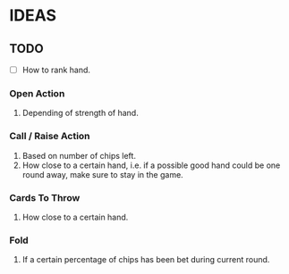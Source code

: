 # IDEAS

## TODO
- [ ] How to rank hand.

### Open Action
1. Depending of strength of hand.

### Call / Raise Action
1. Based on number of chips left.
2. How close to a certain hand, i.e. if a possible good hand could be one round away, make sure to stay in the game.

### Cards To Throw
1. How close to a certain hand.

### Fold
1. If a certain percentage of chips has been bet during current round.

